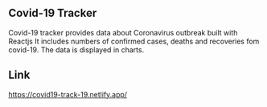 ## Covid-19 Tracker
Covid-19 tracker provides data about Coronavirus outbreak built with Reactjs
It includes numbers of confirmed cases, deaths and recoveries fom covid-19. The data is displayed in charts. 

## Link
https://covid19-track-19.netlify.app/

